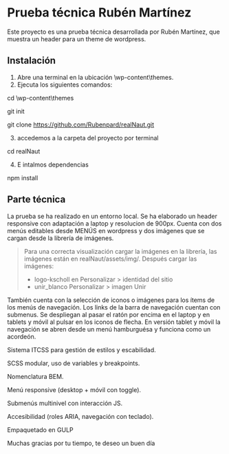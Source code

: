 # Prueba técnica Rubén Martínez

Este proyecto es una prueba técnica desarrollada por Rubén Martínez, que muestra un header para un theme de wordpress.

## Instalación

1. Abre una terminal en la ubicación \wp-content\themes.
2. Ejecuta los siguientes comandos:

cd \wp-content\themes

git init

git clone https://github.com/Rubenpard/realNaut.git

3. accedemos a la carpeta del proyecto por terminal

cd realNaut

4. E intalmos dependencias 

npm install 



## Parte técnica

La prueba se ha realizado en un entorno local. Se ha elaborado un header responsive con adaptación a laptop y resolucion de 900px. 
Cuenta con dos menús editables desde MENÚS en wordpress y dos imágenes que se cargan desde la librería de imágenes. 
> Para una correcta visualización cargar la imágenes en la librería,  las imágenes están en realNaut/assets/img/.
> Después cargar las imágenes:
  >   
  >  - logo-kscholl en Personalizar > identidad del sitio
   > - unir_blanco Personalizar > imagen Unir

También cuenta con la selección de iconos o imágenes para los ítems de los menús de navegación. 
Los links de la barra de navegación cuentan con submenus. Se despliegan al pasar el ratón por encima en el laptop y en tablets y móvil al pulsar en los iconos de flecha.
En versión tablet y móvil la navegación se abren desde un menú hamburguésa y funciona como un acordeón.        

Sistema ITCSS para gestión de estilos y escabilidad.

SCSS modular, uso de variables y breakpoints.

Nomenclatura BEM.

Menú responsive (desktop + móvil con toggle).

Submenús multinivel con interacción JS.

Accesibilidad (roles ARIA, navegación con teclado).

Empaquetado en GULP



Muchas gracias por tu tiempo, te deseo un buen día
